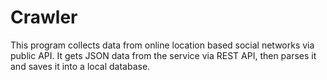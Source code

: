 # Crawler

This program collects data from online location based social networks via public API.
It gets JSON data from the service via REST API, then parses it and saves it into a local database.

